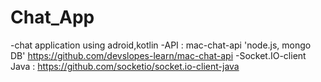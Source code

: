 # Chat_App
-chat application using adroid,kotlin
-API : mac-chat-api 'node.js, mongo DB'
  https://github.com/devslopes-learn/mac-chat-api
-Socket.IO-client Java : https://github.com/socketio/socket.io-client-java
